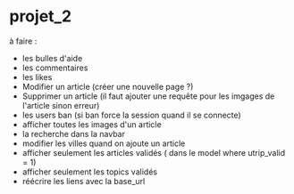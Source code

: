# projet_2

à faire :

- les bulles d'aide
- les commentaires
- les likes
- Modifier un article (créer une nouvelle page ?)
- Supprimer un article (il faut ajouter une requête pour les imgages de l'article sinon erreur)
- les users ban (si ban force la session quand il se connecte)
- afficher toutes les images d'un article 
- la recherche dans la navbar
- modifier les villes quand on ajoute un article 
- afficher seulement les articles validés  ( dans le model where utrip_valid = 1)
- afficher seulement les topics validés
- réécrire les liens avec la base_url